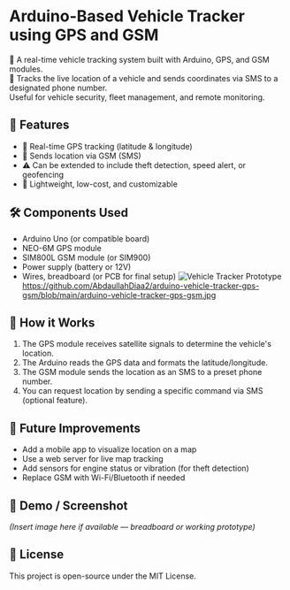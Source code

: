 # Arduino-Based Vehicle Tracker using GPS and GSM

🚗 A real-time vehicle tracking system built with Arduino, GPS, and GSM modules.  
📍 Tracks the live location of a vehicle and sends coordinates via SMS to a designated phone number.  
Useful for vehicle security, fleet management, and remote monitoring.

## 🔧 Features

- 📡 Real-time GPS tracking (latitude & longitude)
- 📲 Sends location via GSM (SMS)
- ⚠️ Can be extended to include theft detection, speed alert, or geofencing
- 💾 Lightweight, low-cost, and customizable

## 🛠️ Components Used

- Arduino Uno (or compatible board)
- NEO-6M GPS module
- SIM800L GSM module (or SIM900)
- Power supply (battery or 12V)
- Wires, breadboard (or PCB for final setup)
![Vehicle Tracker Prototype](images/arduino-vehicle-tracker-gps-gsm.jpg)
https://github.com/AbdaullahDiaa2/arduino-vehicle-tracker-gps-gsm/blob/main/arduino-vehicle-tracker-gps-gsm.jpg
## 📘 How it Works

1. The GPS module receives satellite signals to determine the vehicle's location.
2. The Arduino reads the GPS data and formats the latitude/longitude.
3. The GSM module sends the location as an SMS to a preset phone number.
4. You can request location by sending a specific command via SMS (optional feature).

## 🧠 Future Improvements

- Add a mobile app to visualize location on a map
- Use a web server for live map tracking
- Add sensors for engine status or vibration (for theft detection)
- Replace GSM with Wi-Fi/Bluetooth if needed

## 📸 Demo / Screenshot

*(Insert image here if available — breadboard or working prototype)*

## 📄 License

This project is open-source under the MIT License.
